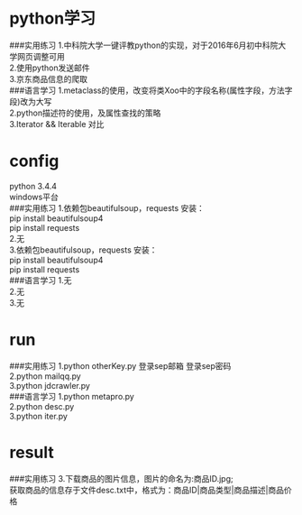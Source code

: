 # python学习
###实用练习
1.中科院大学一键评教python的实现，对于2016年6月初中科院大学网页调整可用<br /> 
2.使用python发送邮件<br /> 
3.京东商品信息的爬取<br />
###语言学习
1.metaclass的使用，改变将类Xoo中的字段名称(属性字段，方法字段)改为大写<br />
2.python描述符的使用，及属性查找的策略<br />
3.Iterator && Iterable 对比<br />

# config
python 3.4.4<br /> 
windows平台<br /> 
###实用练习
1.依赖包beautifulsoup，requests 安装：<br /> 
  pip install beautifulsoup4<br /> 
  pip install requests<br /> 
2.无<br /> 
3.依赖包beautifulsoup，requests 安装：<br /> 
  pip install beautifulsoup4<br /> 
  pip install requests<br />
###语言学习
1.无<br />
2.无<br />
3.无<br />

# run
###实用练习
1.python otherKey.py 登录sep邮箱 登录sep密码<br /> 
2.python mailqq.py<br /> 
3.python jdcrawler.py<br />
###语言学习
1.python metapro.py<br />
2.python desc.py<br />
3.python iter.py

# result
###实用练习
3.下载商品的图片信息，图片的命名为:商品ID.jpg;<br />
  获取商品的信息存于文件desc.txt中，格式为：商品ID|商品类型|商品描述|商品价格
